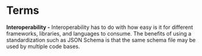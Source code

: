 # Terms

**Interoperability -** Interoperability has to do with how easy is it for different frameworks, libraries, and languages to consume. The benefits of using a standardization such as JSON Schema is that the same schema file may be used by multiple code bases.



